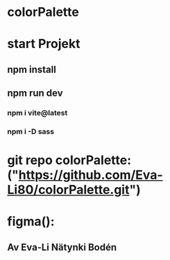 # colorPalette

# start Projekt
## npm install
## npm run dev

### npm i vite@latest
### npm i -D sass

# git repo colorPalette: ("https://github.com/Eva-Li80/colorPalette.git")
# figma():

## Av Eva-Li Nätynki Bodén